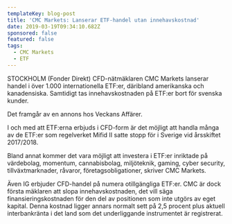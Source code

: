 ```yaml
---
templateKey: blog-post
title: 'CMC Markets: Lanserar ETF-handel utan innehavskostnad'
date: 2019-03-19T09:34:10.682Z
sponsored: false
featured: false
tags:
  - CMC Markets
  - ETF
---
```

STOCKHOLM (Fonder Direkt) CFD-nätmäklaren CMC Markets lanserar handel i över 1.000 internationella ETF:er, däribland amerikanska och kanadensiska. Samtidigt tas innehavskostnaden på ETF:er bort för svenska kunder.

Det framgår av en annons hos Veckans Affärer.

I och med att ETF:erna erbjuds i CFD-form är det möjligt att handla många av de ETF:er som regelverket Mifid II satte stopp för i Sverige vid årsskiftet 2017/2018.

Bland annat kommer det vara möjligt att investera i ETF:er inriktade på värdebolag, momentum, cannabisbolag, miljöteknik, gaming, cyber security, tillväxtmarknader, råvaror, företagsobligationer, skriver CMC Markets.

Även IG erbjuder CFD-handel på numera otillgängliga ETF:er. CMC är dock första mäklaren att slopa innehavskostnaden, det vill säga finansieringskostnaden för den del av positionen som inte utgörs av eget kapital. Denna kostnad ligger annars normalt sett på 2,5 procent plus aktuell interbankränta i det land som det underliggande instrumentet är registrerat.
